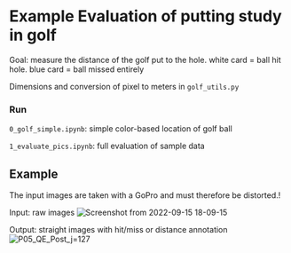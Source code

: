 # Example Evaluation of putting study in golf

Goal: measure the distance of the golf put to the hole. white card = ball hit hole. blue card = ball missed entirely

Dimensions and conversion of pixel to meters in `golf_utils.py`

### Run
`0_golf_simple.ipynb`: simple color-based location of golf ball

`1_evaluate_pics.ipynb`: full evaluation of sample data


## Example
The input images are taken with a GoPro and must therefore be distorted.!

Input: raw images
![Screenshot from 2022-09-15 18-09-15](https://user-images.githubusercontent.com/1063330/190453826-4f12ede8-52b6-4808-b68a-6f46ae9de0f2.png)


Output: straight images with hit/miss or distance annotation
![P05_QE_Post_j=127](https://user-images.githubusercontent.com/1063330/190453589-0f5588d2-51c4-4675-8509-283765841f59.png)

